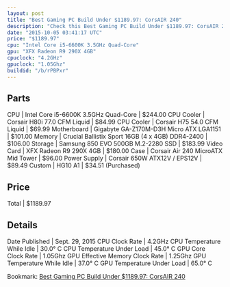 ```yaml
---
layout: post
title: "Best Gaming PC Build Under $1189.97: CorsAIR 240"
description: "Check this Best Gaming PC Build Under $1189.97: CorsAIR 240. CPU: Intel Core i5-6600K 3.5GHz Quad-Core, CPU Cooler: Corsair H80i 77.0 CFM Liquid, CPU Cooler: Corsair H75 5"
date: "2015-10-05 03:41:17 UTC"
price: "$1189.97"
cpu: "Intel Core i5-6600K 3.5GHz Quad-Core"
gpu: "XFX Radeon R9 290X 4GB"
cpuclock: "4.2GHz"
gpuclock: "1.05Ghz"
buildid: "/b/rPBPxr"
---
```


## Parts

CPU | Intel Core i5-6600K 3.5GHz Quad-Core | $244.00
CPU Cooler | Corsair H80i 77.0 CFM Liquid | $84.99
CPU Cooler | Corsair H75 54.0 CFM Liquid | $69.99
Motherboard | Gigabyte GA-Z170M-D3H Micro ATX LGA1151 | $101.00
Memory | Crucial Ballistix Sport 16GB (4 x 4GB) DDR4-2400 | $106.00
Storage | Samsung 850 EVO 500GB M.2-2280 SSD | $183.99
Video Card | XFX Radeon R9 290X 4GB | $180.00
Case | Corsair Air 240 MicroATX Mid Tower | $96.00
Power Supply | Corsair 650W ATX12V / EPS12V | $89.49
Custom | HG10 A1 | $34.51 (Purchased)

## Price

Total | $1189.97

## Details

Date Published | Sept. 29, 2015
CPU Clock Rate | 4.2GHz
CPU Temperature While Idle | 30.0° C
CPU Temperature Under Load | 45.0° C
GPU Core Clock Rate | 1.05Ghz
GPU Effective Memory Clock Rate | 1.25Ghz
GPU Temperature While Idle | 37.0° C
GPU Temperature Under Load | 65.0° C

Bookmark: [Best Gaming PC Build Under $1189.97: CorsAIR 240](http://pcbuilders.github.io/2015/10/05/best-gaming-pc-build-under-1189-dollars-dot-97-corsair-240/)
